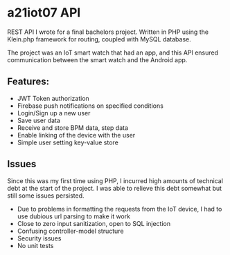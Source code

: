 # a21iot07 API

REST API I wrote for a final bachelors project. Written in PHP using the Klein.php framework for routing, coupled with MySQL database.

The project was an IoT smart watch that had an app, and this API ensured communication between the smart watch and the Android app.

## Features:

* JWT Token authorization
* Firebase push notifications on specified conditions
* Login/Sign up a new user
* Save user data
* Receive and store BPM data, step data
* Enable linking of the device with the user
* Simple user setting key-value store

## Issues
Since this was my first time using PHP, I incurred high amounts of technical debt at the start of the project.
I was able to relieve this debt somewhat but still some issues persisted.

* Due to problems in formatting the requests from the IoT device, I had to use dubious url parsing to make it work
* Close to zero input sanitization, open to SQL injection
* Confusing controller-model structure
* Security issues
* No unit tests
